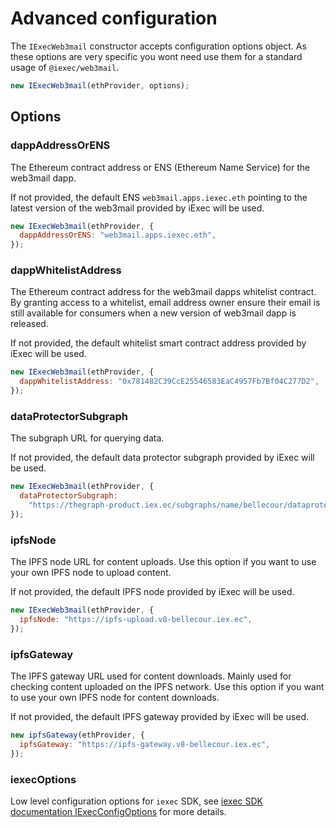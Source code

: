 # Advanced configuration

The `IExecWeb3mail` constructor accepts configuration options object.
As these options are very specific you wont need use them for a standard usage of `@iexec/web3mail`.

```js
new IExecWeb3mail(ethProvider, options);
```

## Options

### dappAddressOrENS

The Ethereum contract address or ENS (Ethereum Name Service) for the web3mail dapp.

If not provided, the default ENS `web3mail.apps.iexec.eth` pointing to the latest version of the web3mail provided by iExec will be used.

```js
new IExecWeb3mail(ethProvider, {
  dappAddressOrENS: "web3mail.apps.iexec.eth",
});
```

### dappWhitelistAddress

The Ethereum contract address for the web3mail dapps whitelist contract. By granting access to a whitelist, email address owner ensure their email is still available for consumers when a new version of web3mail dapp is released.

If not provided, the default whitelist smart contract address provided by iExec will be used.

```js
new IExecWeb3mail(ethProvider, {
  dappWhitelistAddress: "0x781482C39CcE25546583EaC4957Fb7Bf04C277D2",
});
```

### dataProtectorSubgraph

The subgraph URL for querying data.

If not provided, the default data protector subgraph provided by iExec will be used.

```js
new IExecWeb3mail(ethProvider, {
  dataProtectorSubgraph:
    "https://thegraph-product.iex.ec/subgraphs/name/bellecour/dataprotector",
});
```

### ipfsNode

The IPFS node URL for content uploads. Use this option if you want to use your own IPFS node to upload content.

If not provided, the default IPFS node provided by iExec will be used.

```js
new IExecWeb3mail(ethProvider, {
  ipfsNode: "https://ipfs-upload.v8-bellecour.iex.ec",
});
```

### ipfsGateway

The IPFS gateway URL used for content downloads. Mainly used for checking content uploaded on the IPFS network. Use this option if you want to use your own IPFS node for content downloads.

If not provided, the default IPFS gateway provided by iExec will be used.

```js
new ipfsGateway(ethProvider, {
  ipfsGateway: "https://ipfs-gateway.v8-bellecour.iex.ec",
});
```

### iexecOptions

Low level configuration options for `iexec` SDK, see [iexec SDK documentation IExecConfigOptions](https://github.com/iExecBlockchainComputing/iexec-sdk/blob/master/docs/interfaces/internal_.IExecConfigOptions.md) for more details.
